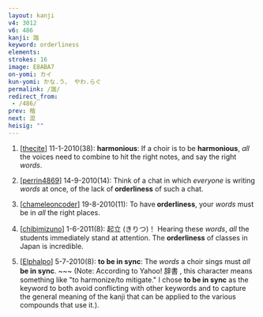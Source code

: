 ```yaml
---
layout: kanji
v4: 3012
v6: 486
kanji: 諧
keyword: orderliness
elements: 
strokes: 16
image: E8ABA7
on-yomi: カイ
kun-yomi: かな.う、 やわ.らぐ
permalink: /諧/
redirect_from:
 - /486/
prev: 楷
next: 混
heisig: ""
---
```


1) [<a href="http://kanji.koohii.com/profile/thecite">thecite</a>] 11-1-2010(38): <strong>harmonious</strong>: If a choir is to be <strong>harmonious</strong>, <em>all</em> the voices need to combine to hit the right notes, and say the right <em>words</em>.

2) [<a href="http://kanji.koohii.com/profile/perrin4869">perrin4869</a>] 14-9-2010(14): Think of a chat in which <em>everyone</em> is writing <em>words</em> at once, of the lack of<strong> orderliness</strong> of such a chat.

3) [<a href="http://kanji.koohii.com/profile/chameleoncoder">chameleoncoder</a>] 19-8-2010(11): To have<strong> orderliness</strong>, your <em>words</em> must be in <em>all</em> the right places.

4) [<a href="http://kanji.koohii.com/profile/chibimizuno">chibimizuno</a>] 1-6-2011(8): 起立 (きりつ)！ Hearing these <em>words</em>, <em>all</em> the students immediately stand at attention. The <strong>orderliness</strong> of classes in Japan is incredible.

5) [<a href="http://kanji.koohii.com/profile/Elphalpo">Elphalpo</a>] 5-7-2010(8): <strong>to be in sync</strong>: The <em>words</em> a choir sings must <em>all</em> <strong>be in sync</strong>. ~~~ (Note: According to Yahoo! 辞書 , this character means something like &quot;to harmonize/to mitigate.&quot; I chose <strong>to be in sync</strong> as the keyword to both avoid conflicting with other keywords and to capture the general meaning of the kanji that can be applied to the various compounds that use it.).

